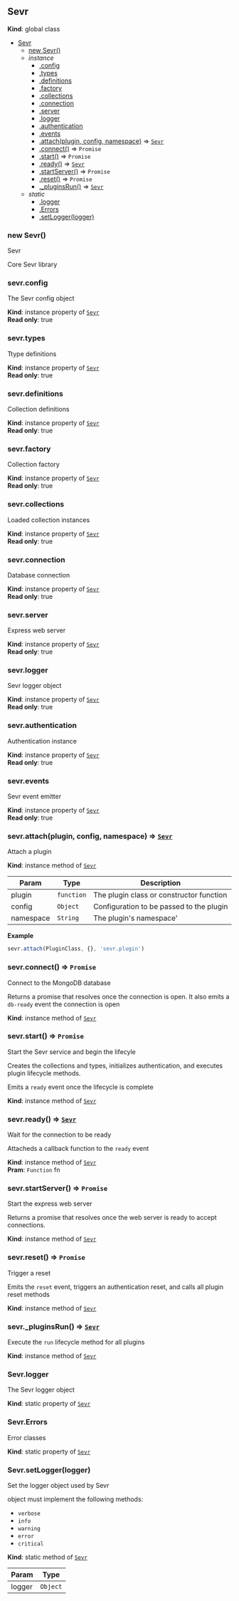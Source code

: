 <a name="Sevr"></a>

## Sevr
**Kind**: global class  

* [Sevr](#Sevr)
    * [new Sevr()](#new_Sevr_new)
    * _instance_
        * [.config](#Sevr+config)
        * [.types](#Sevr+types)
        * [.definitions](#Sevr+definitions)
        * [.factory](#Sevr+factory)
        * [.collections](#Sevr+collections)
        * [.connection](#Sevr+connection)
        * [.server](#Sevr+server)
        * [.logger](#Sevr+logger)
        * [.authentication](#Sevr+authentication)
        * [.events](#Sevr+events)
        * [.attach(plugin, config, namespace)](#Sevr+attach) ⇒ <code>[Sevr](#Sevr)</code>
        * [.connect()](#Sevr+connect) ⇒ <code>Promise</code>
        * [.start()](#Sevr+start) ⇒ <code>Promise</code>
        * [.ready()](#Sevr+ready) ⇒ <code>[Sevr](#Sevr)</code>
        * [.startServer()](#Sevr+startServer) ⇒ <code>Promise</code>
        * [.reset()](#Sevr+reset) ⇒ <code>Promise</code>
        * [._pluginsRun()](#Sevr+_pluginsRun) ⇒ <code>[Sevr](#Sevr)</code>
    * _static_
        * [.logger](#Sevr.logger)
        * [.Errors](#Sevr.Errors)
        * [.setLogger(logger)](#Sevr.setLogger)

<a name="new_Sevr_new"></a>

### new Sevr()
Sevr

Core Sevr library

<a name="Sevr+config"></a>

### sevr.config
The Sevr config object

**Kind**: instance property of <code>[Sevr](#Sevr)</code>  
**Read only**: true  
<a name="Sevr+types"></a>

### sevr.types
Ttype definitions

**Kind**: instance property of <code>[Sevr](#Sevr)</code>  
**Read only**: true  
<a name="Sevr+definitions"></a>

### sevr.definitions
Collection definitions

**Kind**: instance property of <code>[Sevr](#Sevr)</code>  
**Read only**: true  
<a name="Sevr+factory"></a>

### sevr.factory
Collection factory

**Kind**: instance property of <code>[Sevr](#Sevr)</code>  
**Read only**: true  
<a name="Sevr+collections"></a>

### sevr.collections
Loaded collection instances

**Kind**: instance property of <code>[Sevr](#Sevr)</code>  
**Read only**: true  
<a name="Sevr+connection"></a>

### sevr.connection
Database connection

**Kind**: instance property of <code>[Sevr](#Sevr)</code>  
**Read only**: true  
<a name="Sevr+server"></a>

### sevr.server
Express web server

**Kind**: instance property of <code>[Sevr](#Sevr)</code>  
**Read only**: true  
<a name="Sevr+logger"></a>

### sevr.logger
Sevr logger object

**Kind**: instance property of <code>[Sevr](#Sevr)</code>  
**Read only**: true  
<a name="Sevr+authentication"></a>

### sevr.authentication
Authentication instance

**Kind**: instance property of <code>[Sevr](#Sevr)</code>  
**Read only**: true  
<a name="Sevr+events"></a>

### sevr.events
Sevr event emitter

**Kind**: instance property of <code>[Sevr](#Sevr)</code>  
**Read only**: true  
<a name="Sevr+attach"></a>

### sevr.attach(plugin, config, namespace) ⇒ <code>[Sevr](#Sevr)</code>
Attach a plugin

**Kind**: instance method of <code>[Sevr](#Sevr)</code>  

| Param | Type | Description |
| --- | --- | --- |
| plugin | <code>function</code> | The plugin class or constructor function |
| config | <code>Object</code> | Configuration to be passed to the plugin |
| namespace | <code>String</code> | The plugin's namespace' |

**Example**  
```js
sevr.attach(PluginClass, {}, 'sevr.plugin')
```
<a name="Sevr+connect"></a>

### sevr.connect() ⇒ <code>Promise</code>
Connect to the MongoDB database

Returns a promise that resolves once the connection is open.
It also emits a `db-ready` event the connection is open

**Kind**: instance method of <code>[Sevr](#Sevr)</code>  
<a name="Sevr+start"></a>

### sevr.start() ⇒ <code>Promise</code>
Start the Sevr service and begin the lifecyle

Creates the collections and types, initializes authentication,
and executes plugin lifecycle methods.

Emits a `ready` event once the lifecycle is complete

**Kind**: instance method of <code>[Sevr](#Sevr)</code>  
<a name="Sevr+ready"></a>

### sevr.ready() ⇒ <code>[Sevr](#Sevr)</code>
Wait for the connection to be ready

Attacheds a callback function to the `ready` event

**Kind**: instance method of <code>[Sevr](#Sevr)</code>  
**Pram**: <code>Function</code> fn  
<a name="Sevr+startServer"></a>

### sevr.startServer() ⇒ <code>Promise</code>
Start the express web server

Returns a promise that resolves once the web server is
ready to accept connections.

**Kind**: instance method of <code>[Sevr](#Sevr)</code>  
<a name="Sevr+reset"></a>

### sevr.reset() ⇒ <code>Promise</code>
Trigger a reset

Emits the `reset` event, triggers an authentication reset,
and calls all plugin reset methods

**Kind**: instance method of <code>[Sevr](#Sevr)</code>  
<a name="Sevr+_pluginsRun"></a>

### sevr._pluginsRun() ⇒ <code>[Sevr](#Sevr)</code>
Execute the `run` lifecycle method for all plugins

**Kind**: instance method of <code>[Sevr](#Sevr)</code>  
<a name="Sevr.logger"></a>

### Sevr.logger
The Sevr logger object

**Kind**: static property of <code>[Sevr](#Sevr)</code>  
<a name="Sevr.Errors"></a>

### Sevr.Errors
Error classes

**Kind**: static property of <code>[Sevr](#Sevr)</code>  
<a name="Sevr.setLogger"></a>

### Sevr.setLogger(logger)
Set the logger object used by Sevr

object must implement the following methods:
- `verbose`
- `info`
- `warning`
- `error`
- `critical`

**Kind**: static method of <code>[Sevr](#Sevr)</code>  

| Param | Type |
| --- | --- |
| logger | <code>Object</code> | 

